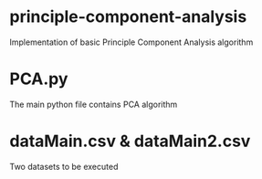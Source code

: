 # principle-component-analysis
Implementation of basic Principle Component Analysis algorithm

# PCA.py
The main python file contains PCA algorithm

# dataMain.csv & dataMain2.csv
Two datasets to be executed
